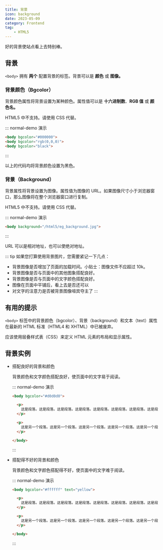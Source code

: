 ```yaml
---
title: 背景
icon: background
date: 2023-05-09
category: Frontend
tag:
    - HTML5
---
```


好的背景使站点看上去特别棒。

## 背景

`<body>` 拥有 **两个** 配置背景的标签。背景可以是 **颜色** 或 **图像。**

### 背景颜色（Bgcolor）

背景颜色属性将背景设置为某种颜色。属性值可以是 **十六进制数**、**RGB 值** 或 **颜色名。**

HTML5 中不支持。请使用 CSS 代替。

::: normal-demo 演示

```html
<body bgcolor="#000000">
<body bgcolor="rgb(0,0,0)">
<body bgcolor="black">
```

:::

以上的代码均将背景颜色设置为黑色。

### 背景（Background）

背景属性将背景设置为图像。属性值为图像的 URL。如果图像尺寸小于浏览器窗口，那么图像将在整个浏览器窗口进行复制。

HTML5 中不支持。请使用 CSS 代替。

::: normal-demo 演示

```html
<body background="/html5/eg_background.jpg">
```

:::

URL 可以是相对地址，也可以使绝对地址。

::: tip
如果您打算使用背景图片，您需要紧记一下几点：

- 背景图像是否增加了页面的加载时间。小贴士：图像文件不应超过 10k。
- 背景图像是否与页面中的其他图象搭配良好。
- 背景图像是否与页面中的文字颜色搭配良好。
- 图像在页面中平铺后，看上去是否还可以
- 对文字的注意力是否被背景图像喧宾夺主了
:::

## 有用的提示

`<body>` 标签中的背景颜色（bgcolor）、背景（background）和文本（text）属性在最新的 HTML 标准（HTML4 和 XHTML）中已被废弃。

应该使用层叠样式表（CSS）来定义 HTML 元素的布局和显示属性。

## 背景实例

- 搭配良好的背景和颜色

    背景颜色和文字颜色搭配良好，使页面中的文字易于阅读。

    ::: normal-demo 演示

    ```html
    <body bgcolor="#d0d0d0">

      <p>
        这是段落。这是段落。这是段落。这是段落。这是段落。这是段落。这是段落。这是段落。这是段落。这是段落。
      </p>

      <p>
        这是另一个段落。这是另一个段落。这是另一个段落。这是另一个段落。这是另一个段落。这是另一个段落。这是另一个段落。
      </p>

    </body>
    ```

    :::

- 搭配得不好的背景和颜色

    背景颜色和文字颜色搭配得不好，使页面中的文字难于阅读。

    ::: normal-demo 演示

    ```html
    <body bgcolor="#ffffff" text="yellow">

      <p>
        这是段落。这是段落。这是段落。这是段落。这是段落。这是段落。这是段落。这是段落。这是段落。这是段落。
      </p>

      <p>
        这是另一个段落。这是另一个段落。这是另一个段落。这是另一个段落。这是另一个段落。这是另一个段落。这是另一个段落。
      </p>

    </body>
    ```

    :::

